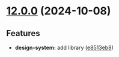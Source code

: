 # [12.0.0](https://github.com/oblique-bit/oblique/compare/11.3.4...12.0.0) (2024-10-08)

## Features

- **design-system:** add library ([e8513eb8](https://github.com/oblique-bit/oblique/commit/e8513eb8620f81bbd6cb59f10455b2d5879f0171))
